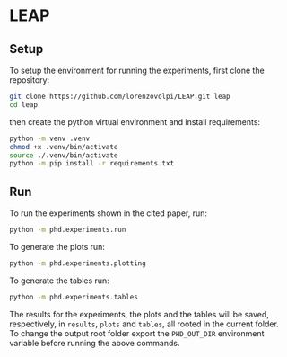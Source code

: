 # LEAP

## Setup

To setup the environment for running the experiments, first clone the repository:

```bash
git clone https://github.com/lorenzovolpi/LEAP.git leap
cd leap
```

then create the python virtual environment and install requirements:

```bash
python -m venv .venv
chmod +x .venv/bin/activate
source ./.venv/bin/activate
python -m pip install -r requirements.txt
```

## Run

To run the experiments shown in the cited paper, run:

```bash
python -m phd.experiments.run
```

To generate the plots run:

```bash
python -m phd.experiments.plotting
```

To generate the tables run:

```bash
python -m phd.experiments.tables
```

The results for the experiments, the plots and the tables will be saved, respectively, in `results`, `plots` and `tables`, all rooted in the current folder.  
To change the output root folder export the `PHD_OUT_DIR` environment variable before running the above commands.


